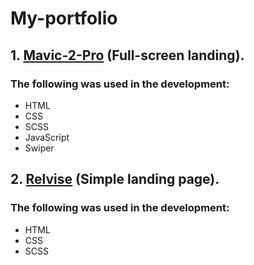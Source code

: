 # My-portfolio
## 1. [Mavic-2-Pro](https://coder-html840.github.io/My-portfolio/Mavic-2-Pro/) (Full-screen landing).
### The following was used in the development:
- HTML
- CSS
- SCSS
- JavaScript
- Swiper

## 2. [Relvise](https://coder-html840.github.io/My-portfolio/Relvise/) (Simple landing page).
### The following was used in the development:
- HTML
- CSS
- SCSS
